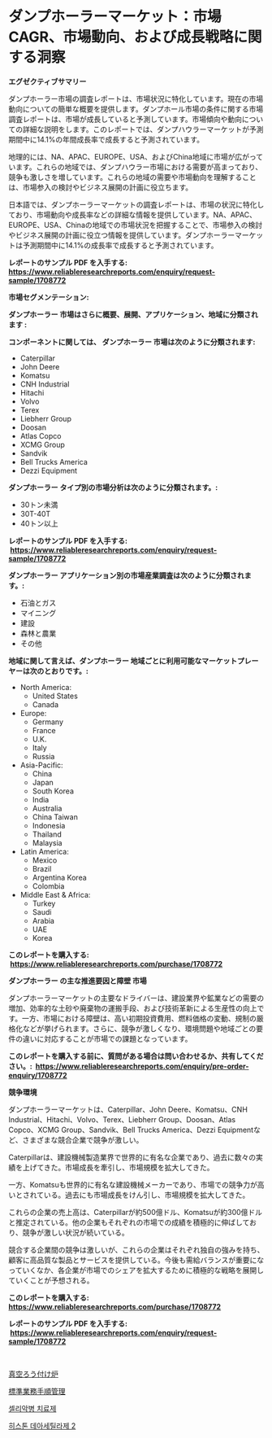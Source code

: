 <p><h1>ダンプホーラーマーケット：市場CAGR、市場動向、および成長戦略に関する洞察</h1></p><p><strong>エグゼクティブサマリー</strong></p>
<p><p>ダンプホーラー市場の調査レポートは、市場状況に特化しています。現在の市場動向についての簡単な概要を提供します。ダンプホール市場の条件に関する市場調査レポートは、市場が成長していると予測しています。市場傾向や動向についての詳細な説明をします。このレポートでは、ダンプハウラーマーケットが予測期間中に14.1%の年間成長率で成長すると予測されています。</p><p>地理的には、NA、APAC、EUROPE、USA、およびChina地域に市場が広がっています。これらの地域では、ダンプハウラー市場における需要が高まっており、競争も激しさを増しています。これらの地域の需要や市場動向を理解することは、市場参入の検討やビジネス展開の計画に役立ちます。</p><p>日本語では、ダンプホーラーマーケットの調査レポートは、市場の状況に特化しており、市場動向や成長率などの詳細な情報を提供しています。NA、APAC、EUROPE、USA、Chinaの地域での市場状況を把握することで、市場参入の検討やビジネス展開の計画に役立つ情報を提供しています。ダンプホーラーマーケットは予測期間中に14.1%の成長率で成長すると予測されています。</p></p>
<p><strong>レポートのサンプル PDF を入手する: <a href="https://www.reliableresearchreports.com/enquiry/request-sample/1708772">https://www.reliableresearchreports.com/enquiry/request-sample/1708772</a></strong></p>
<p><strong>市場セグメンテーション:</strong></p>
<p><strong> ダンプホーラー 市場はさらに概要、展開、アプリケーション、地域に分類されます :</strong></p>
<p><strong>コンポーネントに関しては、 ダンプホーラー 市場は次のように分類されます: &nbsp;</strong></p>
<p><ul><li>Caterpillar</li><li>John Deere</li><li>Komatsu</li><li>CNH Industrial</li><li>Hitachi</li><li>Volvo</li><li>Terex</li><li>Liebherr Group</li><li>Doosan</li><li>Atlas Copco</li><li>XCMG Group</li><li>Sandvik</li><li>Bell Trucks America</li><li>Dezzi Equipment</li></ul></p>
<p><strong> ダンプホーラー タイプ別の市場分析は次のように分類されます。:</strong></p>
<p><ul><li>30トン未満</li><li>30T-40T</li><li>40トン以上</li></ul></p>
<p><strong>レポートのサンプル PDF を入手する: &nbsp;<a href="https://www.reliableresearchreports.com/enquiry/request-sample/1708772">https://www.reliableresearchreports.com/enquiry/request-sample/1708772</a></strong></p>
<p><strong> ダンプホーラー アプリケーション別の市場産業調査は次のように分類されます。:</strong></p>
<p><ul><li>石油とガス</li><li>マイニング</li><li>建設</li><li>森林と農業</li><li>その他</li></ul></p>
<p><strong>地域に関して言えば、ダンプホーラー 地域ごとに利用可能なマーケットプレーヤーは次のとおりです。:</strong></p>
<p><ul>
    <li>
        North America:
        <ul>
            <li>United States</li>
            <li>Canada</li>
        </ul>
    </li>
    <li>
        Europe:
        <ul>
            <li>Germany</li>
            <li>France</li>
            <li>U.K.</li>
            <li>Italy</li>
            <li>Russia</li>
        </ul>
    </li>
    <li>
        Asia-Pacific:
        <ul>
            <li>China</li>
            <li>Japan</li>
            <li>South Korea</li>
            <li>India</li>
            <li>Australia</li>
            <li>China Taiwan</li>
            <li>Indonesia</li>
            <li>Thailand</li>
            <li>Malaysia</li>
        </ul>
    </li>
    <li>
        Latin America:
        <ul>
            <li>Mexico</li>
            <li>Brazil</li>
            <li>Argentina Korea</li>
            <li>Colombia</li>
        </ul>
    </li>
    <li>
        Middle East & Africa:
        <ul>
            <li>Turkey</li>
            <li>Saudi</li>
            <li>Arabia</li>
            <li>UAE</li>
            <li>Korea</li>
        </ul>
    </li>
    </ul></p>
<p><strong>このレポートを購入する: &nbsp;<a href="https://www.reliableresearchreports.com/purchase/1708772">https://www.reliableresearchreports.com/purchase/1708772</a></strong></p>
<p><strong>ダンプホーラー の主な推進要因と障壁 市場</strong></p>
<p><p>ダンプホーラーマーケットの主要なドライバーは、建設業界や鉱業などの需要の増加、効率的な土砂や廃棄物の運搬手段、および技術革新による生産性の向上です。一方、市場における障壁は、高い初期投資費用、燃料価格の変動、規制の厳格化などが挙げられます。さらに、競争が激しくなり、環境問題や地域ごとの要件の違いに対応することが市場での課題となっています。</p></p>
<p><strong>このレポートを購入する前に、質問がある場合は問い合わせるか、共有してください。:&nbsp; <a href="https://www.reliableresearchreports.com/enquiry/pre-order-enquiry/1708772">https://www.reliableresearchreports.com/enquiry/pre-order-enquiry/1708772</a></strong></p>
<p><strong>競争環境</strong></p>
<p><p>ダンプホーラーマーケットは、Caterpillar、John Deere、Komatsu、CNH Industrial、Hitachi、Volvo、Terex、Liebherr Group、Doosan、Atlas Copco、XCMG Group、Sandvik、Bell Trucks America、Dezzi Equipmentなど、さまざまな競合企業で競争が激しい。 </p><p>Caterpillarは、建設機械製造業界で世界的に有名な企業であり、過去に数々の実績を上げてきた。市場成長を牽引し、市場規模を拡大してきた。</p><p>一方、Komatsuも世界的に有名な建設機械メーカーであり、市場での競争力が高いとされている。過去にも市場成長をけん引し、市場規模を拡大してきた。</p><p>これらの企業の売上高は、Caterpillarが約500億ドル、Komatsuが約300億ドルと推定されている。他の企業もそれぞれの市場での成績を積極的に伸ばしており、競争が激しい状況が続いている。</p><p>競合する企業間の競争は激しいが、これらの企業はそれぞれ独自の強みを持ち、顧客に高品質な製品とサービスを提供している。今後も需給バランスが重要になっていくなか、各企業が市場でのシェアを拡大するために積極的な戦略を展開していくことが予想される。</p></p>
<p><strong>このレポートを購入する: &nbsp; <a href="https://www.reliableresearchreports.com/purchase/1708772">https://www.reliableresearchreports.com/purchase/1708772</a></strong></p>
<p><strong>レポートのサンプル PDF を入手する: &nbsp;<a href="https://www.reliableresearchreports.com/enquiry/request-sample/1708772">https://www.reliableresearchreports.com/enquiry/request-sample/1708772</a></strong><strong></strong></p>
<p>&nbsp;</p>
<p><p><a href="https://medium.com/@amarart56456/%E7%9C%9F%E7%A9%BA%E3%83%9C%E3%83%B3%E3%83%87%E3%82%A3%E3%83%B3%E3%82%B0%E7%82%89%E3%81%AE%E5%B8%82%E5%A0%B4%E8%A6%8F%E6%A8%A1%E3%81%A8%E5%B8%82%E5%A0%B4%E5%8B%95%E5%90%91-%E5%AE%8C%E5%85%A8%E3%81%AA%E7%94%A3%E6%A5%AD%E6%A6%82%E8%A6%B3-2024%E5%B9%B4%E3%81%8B%E3%82%892031%E5%B9%B4%E3%81%BE%E3%81%A7-0192db0c5ce2">真空ろう付け炉</a></p><p><a href="https://medium.com/@tigerprawn1996/%E6%A8%99%E6%BA%96%E7%9A%84%E3%81%AA%E6%A5%AD%E5%8B%99%E6%89%8B%E9%A0%86%E7%AE%A1%E7%90%86%E5%B8%82%E5%A0%B4%E3%82%B7%E3%82%A7%E3%82%A2%E3%81%AE%E9%80%B2%E5%8C%96%E3%81%A8%E5%B8%82%E5%A0%B4%E6%88%90%E9%95%B7%E5%8B%95%E5%90%912024%E5%B9%B4-2031%E5%B9%B4-c454e0c1e70c">標準業務手順管理</a></p><p><a href="https://medium.com/@bubblebutt879567/%EC%85%80%EB%A6%AC%EC%95%85%EB%B3%91-%EC%95%BD-%EC%8B%9C%EC%9E%A5-%EA%B7%9C%EB%AA%A8-%EB%B0%8F-%EC%8B%9C%EC%9E%A5-%EB%8F%99%ED%96%A5-%EC%99%84%EC%A0%84%ED%95%9C-%EC%82%B0%EC%97%85-%EC%A0%84%EB%A7%9D-2024%EB%85%84%EB%B6%80%ED%84%B0-2031%EB%85%84%EA%B9%8C%EC%A7%80-08d83074f08c">셀리악병 치료제</a></p><p><a href="https://medium.com/@ukaszduda1/%ED%9E%88%EC%8A%A4%ED%86%A4-%ED%83%84%EC%86%8C-%ED%83%88-%EC%95%84%EC%84%B8%ED%8B%B8%ED%99%94-%ED%9A%A8%EC%86%8C-2-%EC%8B%9C%EC%9E%A5-%EC%A7%80%ED%91%9C-%ED%95%B4%EB%8F%85-%EC%8B%9C%EC%9E%A5-%EC%A0%90%EC%9C%A0%EC%9C%A8-%ED%8A%B8%EB%A0%8C%EB%93%9C-%EB%B0%8F-%EC%84%B1%EC%9E%A5-%ED%8C%A8%ED%84%B4-8077c27b117b">히스톤 데아세틸라제 2</a></p></p>